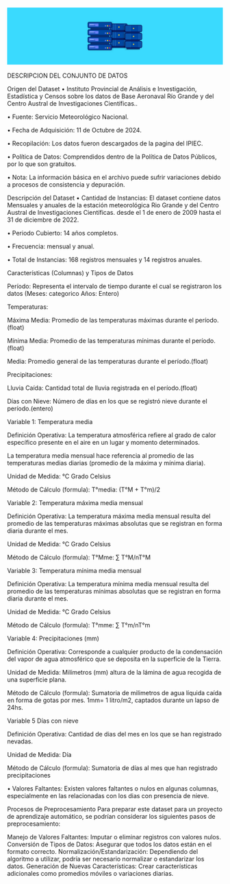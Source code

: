 ![Texto alternativo](dataset.jpg)

DESCRIPCION DEL CONJUNTO DE DATOS

Origen del Dataset
•  Instituto Provincial de Análisis e Investigación, Estadística y Censos sobre los datos de Base Aeronaval Río Grande y del Centro Austral de Investigaciones Científicas..

• Fuente: Servicio Meteorológico Nacional.

• Fecha de Adquisición: 11 de Octubre de 2024.

• Recopilación: Los datos fueron descargados de la pagina del IPIEC.

• Política de Datos: Comprendidos dentro de la Política de Datos Públicos, por lo que son gratuitos.

• Nota: La información básica en el archivo puede sufrir variaciones debido a procesos de consistencia y depuración.

Descripción del Dataset
• Cantidad de Instancias: El dataset contiene datos Mensuales y anuales de la estación meteorológica Rio Grande y del Centro Austral de Investigaciones Científicas. desde el 1 de enero de 2009 hasta el 31 de diciembre de 2022.

• Periodo Cubierto: 14 años completos.

• Frecuencia: mensual y anual.

• Total de Instancias: 168 registros mensuales y 14 registros anuales.

Características (Columnas) y Tipos de Datos

Período: Representa el intervalo de tiempo durante el cual se registraron los datos (Meses: categorico Años: Entero) 

Temperaturas:

Máxima Media: Promedio de las temperaturas máximas durante el período.(float)

Mínima Media: Promedio de las temperaturas mínimas durante el período.(float)

Media: Promedio general de las temperaturas durante el período.(float)

Precipitaciones:

Lluvia Caída: Cantidad total de lluvia registrada en el período.(float)

Días con Nieve: Número de días en los que se registró nieve durante el período.(entero)

Variable 1:	Temperatura media 

Definición Operativa: La temperatura atmosférica refiere al grado de calor específico presente en el aire en un lugar y momento determinados. 

La temperatura media mensual hace referencia al promedio de las temperaturas medias diarias (promedio de la máxima y mínima diaria).

Unidad de Medida:	°C Grado Celsius

Método de Cálculo (formula):	T°media: (T°M + T°m)/2


Variable 2:	Temperatura máxima media mensual

Definición Operativa: 	La temperatura máxima media mensual resulta del promedio de las temperaturas máximas absolutas que se registran en forma diaria durante el mes.

Unidad de Medida:	°C Grado Celsius

Método de Cálculo (formula):	T°Mme: ∑ T°M/nT°M


Variable 3:	Temperatura mínima media mensual

Definición Operativa: 	La temperatura mínima media mensual resulta del promedio de las temperaturas mínimas absolutas que se registran en forma diaria durante el mes.

Unidad de Medida:	°C Grado Celsius

Método de Cálculo (formula):	T°mme: ∑ T°m/nT°m


Variable 4:	Precipitaciones (mm)

Definición Operativa: 	Corresponde a cualquier producto de la condensación del vapor de agua atmosférico que se deposita en la superficie de la Tierra. 

Unidad de Medida:	Milímetros (mm)  altura de la lámina de agua recogida de una superficie plana. 

Método de Cálculo (formula):	Sumatoria de milimetros de agua líquida caída en forma de gotas por mes. 1mm= 1 litro/m2, captados durante un lapso de 24hs. 


Variable 5	Días con nieve

Definición Operativa:	Cantidad de dias del mes en los que se han registrado nevadas.

Unidad de Medida:	Día

Método de Cálculo (formula):	Sumatoria de días al mes que han registrado precipitaciones


• Valores Faltantes: Existen valores faltantes o nulos en algunas columnas, especialmente en las relacionadas con los dias con presencia de nieve.

Procesos de Preprocesamiento
Para preparar este dataset para un proyecto de aprendizaje automático, se podrían considerar los siguientes pasos de preprocesamiento:

Manejo de Valores Faltantes: Imputar o eliminar registros con valores nulos.
Conversión de Tipos de Datos: Asegurar que todos los datos están en el formato correcto.
Normalización/Estandarización: Dependiendo del algoritmo a utilizar, podría ser necesario normalizar o estandarizar los datos.
Generación de Nuevas Características: Crear características adicionales como promedios móviles o variaciones diarias.
